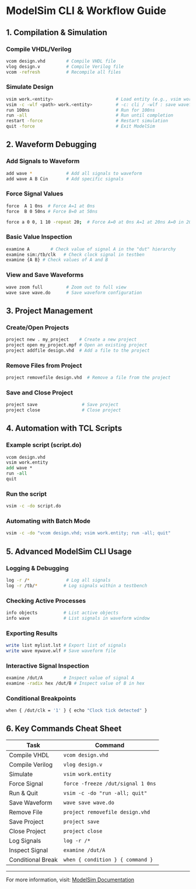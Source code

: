 # ModelSim CLI & Workflow Guide

## 1. Compilation & Simulation

### Compile VHDL/Verilog
```sh
vcom design.vhd        # Compile VHDL file
vlog design.v          # Compile Verilog file
vcom -refresh          # Recompile all files
```

### Simulate Design
```sh
vsim work.<entity>                        # Load entity (e.g., vsim work.FullAdder)
vsim -c -wlf <path> work.<entity>         # -c: cli / -wlf : save waveform
run 100ns                                 # Run for 100ns
run -all                                  # Run until completion
restart -force                            # Restart simulation
quit -force                               # Exit ModelSim
```

## 2. Waveform Debugging

### Add Signals to Waveform
```sh
add wave *             # Add all signals to waveform
add wave A B Cin       # Add specific signals
```

### Force Signal Values
```sh
force  A 1 0ns  # Force A=1 at 0ns
force  B 0 50ns # Force B=0 at 50ns

force a 0 0, 1 10 -repeat 20;  # Force A=0 at 0ns A=1 at 20ns A=0 in 20ns cycles 
```

### Basic Value Inspection
```sh
examine A        # Check value of signal A in the "dut" hierarchy
examine sim:/tb/clk   # Check clock signal in testben
examine {A B} # Check values of A and B
```

### View and Save Waveforms
```sh
wave zoom full         # Zoom out to full view
wave save wave.do      # Save waveform configuration
```

## 3. Project Management

### Create/Open Projects
```sh
project new . my_project    # Create a new project
project open my_project.mpf # Open an existing project
project addfile design.vhd  # Add a file to the project
```

### Remove Files from Project
```sh
project removefile design.vhd  # Remove a file from the project
```

### Save and Close Project
```sh
project save                 # Save project
project close                # Close project
```

## 4. Automation with TCL Scripts

### Example script (script.do)
```tcl
vcom design.vhd
vsim work.entity
add wave *
run -all
quit
```

### Run the script
```sh
vsim -c -do script.do
```

### Automating with Batch Mode
```sh
vsim -c -do "vcom design.vhd; vsim work.entity; run -all; quit"
```

## 5. Advanced ModelSim CLI Usage

### Logging & Debugging
```sh
log -r /*              # Log all signals
log -r /tb/*          # Log signals within a testbench
```

### Checking Active Processes
```sh
info objects          # List active objects
info wave             # List signals in waveform window
```

### Exporting Results
```sh
write list mylist.lst # Export list of signals
write wave mywave.wlf # Save waveform file
```

### Interactive Signal Inspection
```sh
examine /dut/A        # Inspect value of signal A
examine -radix hex /dut/B # Inspect value of B in hex
```

### Conditional Breakpoints
```sh
when { /dut/clk = '1' } { echo "Clock tick detected" }
```

## 6. Key Commands Cheat Sheet

| Task           | Command                           |
|---------------|-----------------------------------|
| Compile VHDL  | `vcom design.vhd`                |
| Compile Verilog | `vlog design.v`                |
| Simulate      | `vsim work.entity`               |
| Force Signal  | `force -freeze /dut/signal 1 0ns`|
| Run & Quit    | `vsim -c -do "run -all; quit"`   |
| Save Waveform | `wave save wave.do`              |
| Remove File   | `project removefile design.vhd`  |
| Save Project  | `project save`                   |
| Close Project | `project close`                  |
| Log Signals   | `log -r /*`                      |
| Inspect Signal | `examine /dut/A`                |
| Conditional Break | `when { condition } { command }` |

---
For more information, visit: [ModelSim Documentation](https://eda.sw.siemens.com/en-US/ic/modelsim/)

